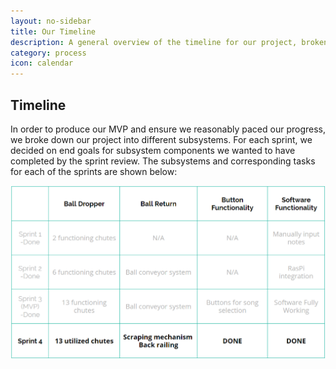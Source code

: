 ```yaml
---
layout: no-sidebar
title: Our Timeline
description: A general overview of the timeline for our project, broken down into sprints.
category: process
icon: calendar
---
```


## Timeline

In order to produce our MVP and ensure we reasonably paced our progress, we broke down our project into different subsystems. For each sprint, we decided on end goals for subsystem components we wanted to have completed by the sprint review. The subsystems and corresponding tasks for each of the sprints are shown below:

![Timeline](images/timeline.png)
